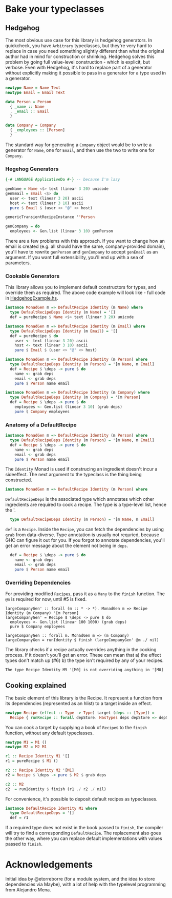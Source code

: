 # Bake your typeclasses
## Hedgehog

The most obvious use case for this library is hedgehog generators. In
quickcheck, you have `Arbitrary` typeclasses, but they're very hard to replace
in case you need something slightly different than what the original author had
in mind for construction or shrinking. Hedgehog solves this problem by going
full value-level construction - which is explicit, but verbose. Even with
Hedgehog, it's hard to replace part of a generator without explicitly making it
possible to pass in a generator for a type used in a generator.

```haskell
newtype Name = Name Text
newtype Email = Email Text

data Person = Person
  { _name :: Name
  , _email :: Email
  }

data Company = Company
  { _employees :: [Person]
  }
```

The standard way for generating a `Company` object would be to write a generator
for `Name`, one for `Email`, and then use the two to write one for `Company`.

### Hegehog Generators

```haskell
{-# LANGUAGE ApplicativeDo #-} -- because I'm lazy

genName = Name <$> text (linear 3 20) unicode
genEmail = Email <$> do
  user <- text (linear 3 20) ascii
  host <- text (linear 3 10) ascii
  pure $ Email $ (user <> "@" <> host)

genericTransientRecipeInstance ''Person

genCompany = do
  employees <- Gen.list (linear 3 10) genPerson
```

There are a few problems with this approach. If you want to change how an email
is created (e.g. all should have the same, company-provided domain), you'll have
to rewrite `genPerson` and `genCompany` to accept `genEmail` as an argument. If
you want full extensibility, you'll end up with a sea of parameters.

### Cookable Generators

This library allows you to implement default constructors for types, and
override them as required. The above code example will look like - full code in
[HedgehogExample.hs](src/HedgehogExample).

```haskell
instance MonadGen m => DefaultRecipe Identity (m Name) where
  type DefaultRecipeDeps Identity (m Name) = '[]
  def = pureRecipe $ Name <$> text (linear 3 20) unicode

instance MonadGen m => DefaultRecipe Identity (m Email) where
  type DefaultRecipeDeps Identity (m Email) = '[]
  def = pureRecipe $ do
    user <- text (linear 3 20) ascii
    host <- text (linear 3 10) ascii
    pure $ Email $ (user <> "@" <> host)

instance MonadGen m => DefaultRecipe Identity (m Person) where
  type DefaultRecipeDeps Identity (m Person) = '[m Name, m Email]
  def = Recipe $ \deps -> pure $ do
    name <- grab deps
    email <- grab deps
    pure $ Person name email

instance MonadGen m => DefaultRecipe Identity (m Company) where
  type DefaultRecipeDeps Identity (m Company) = '[m Person]
  def = Recipe $ \deps -> pure $ do
    employees <- Gen.list (linear 3 10) (grab deps)
    pure $ Company employees
```

### Anatomy of a DefaultRecipe

```haskell
instance MonadGen m => DefaultRecipe Identity (m Person) where
  type DefaultRecipeDeps Identity (m Person) = '[m Name, m Email]
  def = Recipe $ \deps -> pure $ do
    name <- grab deps
    email <- grab deps
    pure $ Person name email
```

The `Identity` Monad is used if construcing an ingredient doesn't incur a
sideeffect. The next argument to the typeclass is the thing being constructed.

```haskell
instance MonadGen m => DefaultRecipe Identity (m Person) where
```

`DefaultRecipeDeps` is the associated type which annotates which other
ingredients are required to cook a recipe. The type is a type-level list, hence
the '.

```haskell
  type DefaultRecipeDeps Identity (m Person) = '[m Name, m Email]
```

`def` is a `Recipe`. Inside the `Recipe`, you can fetch the dependencies by
using `grab` from data-diverse. Type annotation is usually not requried, because
GHC can figure it out for you. If you forgot to annotate dependencies, you'll
get an error message about the element not being in `deps`.

```haskell
  def = Recipe $ \deps -> pure $ do
    name <- grab deps
    email <- grab deps
    pure $ Person name email
```

### Overriding Dependencies

For providing modified `Recipes`, pass it as a `Many` to the `finish` function.
The `@m` is required for now, until #5 is fixed.

```
largeCompanyGen' :: forall (m :: * -> *). MonadGen m => Recipe Identity (m Company) '[m Person]
largeCompanyGen' = Recipe $ \deps -> pure $ do
  employees <- Gen.list (linear 100 1000) (grab deps)
  pure $ Company employees

largeCompanyGen :: forall m. MonadGen m => (m Company)
largeCompanyGen = runIdentity $ finish (largeCompanyGen' @m ./ nil)
```

The library checks if a recipe actually overrides anything in the cooking
process. If it doesn't you'll get an error. These can mean that a) the effect
types don't match up (#6) b) the type isn't required by any of your recipes.

```
The type Recipe Identity M5 '[M0] is not overriding anything in '[M0]
```

## Cooking explained

The basic element of this library is the Recipe. It represent a function from
its dependencies (represented as an hlist) to a target inside an effect.

```haskell
newtype Recipe (effect :: Type -> Type) target (deps :: [Type]) =
  Recipe { runRecipe :: forall depStore. HasTypes deps depStore => depStore -> effect target }
```

You can cook a target by supplying a book of `Recipe`s to the `finish`
function, without any default typeclasses.

```haskell
newtype M1 = M1 ()
newtype M2 = M2 M1

r1 :: Recipe Identity M1 '[]
r1 = pureRecipe $ M1 ()

r2 :: Recipe Identity M2 '[M1]
r2 = Recipe $ \deps -> pure $ M2 $ grab deps

c2 :: M2
c2  = runIdentity $ finish (r1 ./ r2 ./ nil)
```

For convenience, it's possible to deposit default recipes as typeclasses.

```haskell
instance DefaultRecipe Identity M1 where
  type DefaultRecipeDeps = '[]
  def = r1
```

If a required type does not exist in the book passed to `finish`, the compiler
will try to find a corresponding `DefaultRecipe`. The replacement also goes the
other way, where you can replace default implementations with values passed to
`finish`.

# Acknowledgements

Initial idea by @etorreborre (for a module system, and the idea to store
dependencies via Maybe), with a lot of help with the typelevel programming from
Alejandro Mena.
